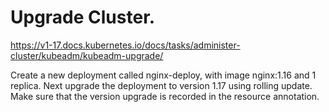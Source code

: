 # Upgrade Cluster. 

https://v1-17.docs.kubernetes.io/docs/tasks/administer-cluster/kubeadm/kubeadm-upgrade/


Create a new deployment called nginx-deploy, with image nginx:1.16 and 1 replica. 
Next upgrade the deployment to version 1.17 using rolling update. 
Make sure that the version upgrade is recorded in the resource annotation.



